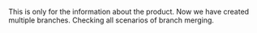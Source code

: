 This is only for the information about the product.
Now we have created multiple branches.
Checking all scenarios of branch merging.